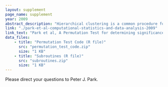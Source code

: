 ```yaml
---
layout: supplement
page_name: supplement
year: 2009
abstract_description: "Hierarchical clustering is a common procedure for identifying structure in a dataset, and this is frequently used for organizing genomic data. Although more advanced clustering algorithms are available, the simplicity and visual appeal of hierarchical clustering have made it ubiquitous in gene expression data analysis. Hence, even minor improvements in this framework would have significant impact. There is currently no simple and systematic way of assessing and displaying the significance of various clusters in a resulting dendrogram without making certain distributional assumptions or ignoring gene-specific variances. In this work, we introduce a permutation test based on comparing the within-cluster structure of the observed data with those of sample datasets obtained by permuting the cluster membership. We carry out this test at each node of the dendrogram using a statistic derived from the singular value decomposition of variance matrices. The p-values thus obtained provide insight into the significance of each cluster division. Given these values, one can also modify the dendrogram by combining non-significant branches. By adjusting the cut-off level of significance for branches, one can produce dendrograms with a desired level of detail for ease of interpretation. We demonstrate the usefulness of this approach by applying it to illustrative datasets."
link: "./park-et-al-computational-statistics-and-data-analysis-2009"
link_text: "Park et al, A Permutation Test for determining significance of clusters with applications to spatial and gene expression data, Computational Statistics and Data Analysis, 2009"
data_files:
    - title: "Permutation Test Code (R file)"
      src: "permutation_test_code.zip"
      size: "1 KB"
    - title: "Subroutines (R file)"
      src: "subroutines.zip"
      size: "1 KB"
---
```


Please direct your questions to Peter J. Park.

